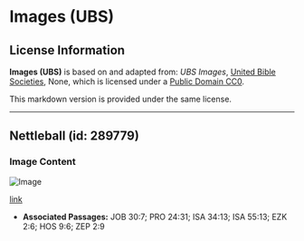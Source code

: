 # Images (UBS)

## License Information

**Images (UBS)** is based on and adapted from: _UBS Images_, [United Bible Societies](https://unitedbiblesocieties.org/), None, which is licensed under a [Public Domain CC0](https://creativecommons.org/public-domain/cc0/).

This markdown version is provided under the same license.



--------------------------------

## Nettleball (id: 289779)

### Image Content

![Image](https://cdn.aquifer.bible/aquifer-content/resources/Media/WEB-0674_nettleball.jpg)

[link](https://cdn.aquifer.bible/aquifer-content/resources/Media/WEB-0674_nettleball.jpg)

* **Associated Passages:** JOB 30:7; PRO 24:31; ISA 34:13; ISA 55:13; EZK 2:6; HOS 9:6; ZEP 2:9

